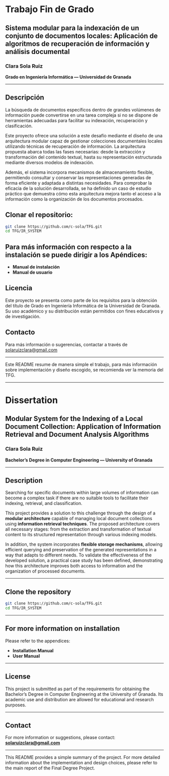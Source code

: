 # Trabajo Fin de Grado

## Sistema modular para la indexación de un conjunto de documentos locales: Aplicación de algoritmos de recuperación de información y análisis documental

### Clara Sola Ruiz  
**Grado en Ingeniería Informática — Universidad de Granada**

---

## Descripción

La búsqueda de documentos específicos dentro de grandes volúmenes de información puede convertirse en una tarea compleja si no se dispone de herramientas adecuadas para facilitar su indexación, recuperación y clasificación.

Este proyecto ofrece una solución a este desafío mediante el diseño de una arquitectura modular capaz de gestionar colecciones documentales locales utilizando técnicas de recuperación de información. La arquitectura propuesta abarca todas las fases necesarias: desde la extracción y transformación del contenido textual, hasta su representación estructurada mediante diversos modelos de indexación.

Además, el sistema incorpora mecanismos de almacenamiento flexible, permitiendo consultar y conservar las representaciones generadas de forma eficiente y adaptada a distintas necesidades. Para comprobar la eficacia de la solución desarrollada, se ha definido un caso de estudio práctico que demuestra cómo esta arquitectura mejora tanto el acceso a la información como la organización de los documentos procesados.

## Clonar el repositorio:
   ```bash
   git clone https://github.com/c-sola/TFG.git
   cd TFG/IR_SYSTEM
   ```

## Para más información con respecto a la instalación se puede dirigir a los Apéndices:

- **Manual de instalación** 
- **Manual de usuario** 

## Licencia

Este proyecto se presenta como parte de los requisitos para la obtención del título de Grado en Ingeniería Informática de la Universidad de Granada. Su uso académico y su distribución están permitidos con fines educativos y de investigación.

## Contacto

Para más información o sugerencias, contactar a través de solaruizclara@gmail.com

---

Este README resume de manera simple el trabajo, para más información sobre implementación y diseño escogido, se recomienda ver la memoria del TFG.

---

# Dissertation

## Modular System for the Indexing of a Local Document Collection: Application of Information Retrieval and Document Analysis Algorithms

### Clara Sola Ruiz  
**Bachelor’s Degree in Computer Engineering — University of Granada**

---

## Description

Searching for specific documents within large volumes of information can become a complex task if there are no suitable tools to facilitate their indexing, retrieval, and classification.

This project provides a solution to this challenge through the design of a **modular architecture** capable of managing local document collections using **information retrieval techniques**. The proposed architecture covers all necessary stages: from the extraction and transformation of textual content to its structured representation through various indexing models.

In addition, the system incorporates **flexible storage mechanisms**, allowing efficient querying and preservation of the generated representations in a way that adapts to different needs. To validate the effectiveness of the developed solution, a practical case study has been defined, demonstrating how this architecture improves both access to information and the organization of processed documents.

---

## Clone the repository

```bash
git clone https://github.com/c-sola/TFG.git
cd TFG/IR_SYSTEM
```

---

## For more information on installation

Please refer to the appendices:

- **Installation Manual**
- **User Manual**

---

## License

This project is submitted as part of the requirements for obtaining the Bachelor’s Degree in Computer Engineering at the University of Granada. Its academic use and distribution are allowed for educational and research purposes.

---

## Contact

For more information or suggestions, please contact: **solaruizclara@gmail.com**

---

This README provides a simple summary of the project. For more detailed information about the implementation and design choices, please refer to the main report of the Final Degree Project.
